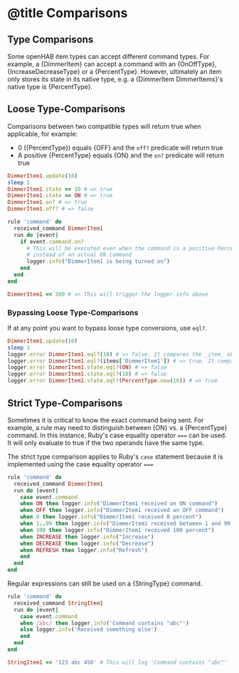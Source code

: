 # @title Comparisons

## Type Comparisons

Some openHAB item types can accept different command types. For example, a {DimmerItem} can accept a command 
with an {OnOffType}, {IncreaseDecreaseType} or a {PercentType}. However, ultimately an item only stores its 
state in its native type, e.g. a {DimmerItem DimmerItems}'s native type is {PercentType}.

## Loose Type-Comparisons

Comparisons between two compatible types will return true when applicable, for example:

- 0 ({PercentType}) equals {OFF} and the `off?` predicate will return true
- A positive {PercentType} equals {ON} and the `on?` predicate will return true

```ruby
DimmerItem1.update(10)
sleep 1
DimmerItem1.state == 10 # => true
DimmerItem1.state == ON # => true
DimmerItem1.on? # => true
DimmerItem1.off? # => false
```

```ruby
rule 'command' do
  received_command DimmerItem1
  run do |event|
    if event.command.on?
      # This will be executed even when the command is a positive PercentType
      # instead of an actual ON command
      logger.info("DimmerItem1 is being turned on")
    end
  end
end

DimmerItem1 << 100 # => This will trigger the logger.info above
```

### Bypassing Loose Type-Comparisons

If at any point you want to bypass loose type conversions, use `eql?`.

```ruby
DimmerItem1.update(10)
sleep 1
logger.error DimmerItem1.eql?(10) # => false. It compares the _item_ object not its state
logger.error DimmerItem1.eql?(items['DimmerItem1']) # => true. It compares the _item_ object
logger.error DimmerItem1.state.eql?(ON) # => false
logger.error DimmerItem1.state.eql?(10) # => false
logger.error DimmerItem1.state.eql?(PercentType.new(10)) # => true
```

## Strict Type-Comparisons

Sometimes it is critical to know the exact command being sent. For example, a rule may need to distinguish between {ON} vs. a {PercentType} command. In this instance, Ruby's case equality operator `===` can be used. It will only evaluate to true if the two operands have the same type.

The strict type comparison applies to Ruby's `case` statement because it is implemented using the case equality operator `===`

```ruby
rule 'command' do
  received_command DimmerItem1
  run do |event|
    case event.command
    when ON then logger.info("DimmerItem1 received an ON command")
    when OFF then logger.info("DimmerItem1 received an OFF command")
    when 0 then logger.info("DimmerItem1 received 0 percent")
    when 1..99 then logger.info("DimmerItem1 received between 1 and 99 percent")
    when 100 then logger.info("DimmerItem1 received 100 percent")
    when INCREASE then logger.info("Increase")
    when DECREASE then logger.info("Decrease")
    when REFRESH then logger.info("Refresh")
    end
  end
end

```

Regular expressions can still be used on a {StringType} command.

```ruby
rule 'command' do
  received_command StringItem1
  run do |event|
    case event.command
    when /abc/ then logger.info('Command contains "abc"')
    else logger.info('Received something else')
    end
  end
end

StringItem1 << '123 abc 456' # This will log 'Command contains "abc"'
```
